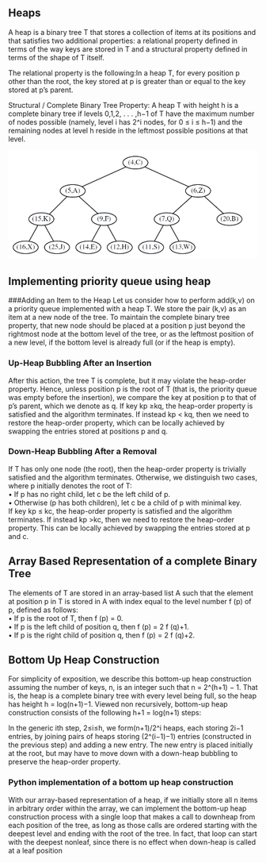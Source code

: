 ## Heaps
A heap  is a binary tree T that stores a collection of items at its
positions and that satisfies two additional properties: a relational property defined
in terms of the way keys are stored in T and a structural property defined in terms
of the shape of T itself. 

The relational property is the following:In a heap T, for every position p other than the root, the
key stored at p is greater than or equal to the key stored at p’s parent.

Structural / Complete Binary Tree Property: A heap T with height h is a complete binary tree
if levels 0,1,2, . . . ,h−1 of T have the maximum number of nodes possible
(namely, level i has 2^i nodes, for 0 ≤ i ≤ h−1) and the remaining nodes at
level h reside in the leftmost possible positions at that level.

![Heap](Heap2.PNG)

## Implementing priority queue using heap

###Adding an Item to the Heap
Let us consider how to perform add(k,v) on a priority queue implemented with a
heap T. We store the pair (k,v) as an item at a new node of the tree. To maintain
the complete binary tree property, that new node should be placed at a position p
just beyond the rightmost node at the bottom level of the tree, or as the leftmost
position of a new level, if the bottom level is already full
(or if the heap is empty). <bR>
### Up-Heap Bubbling After an Insertion
After this action, the tree T is complete, but it may violate the heap-order property.
Hence, unless position p is the root of T (that is, the priority queue was empty
before the insertion), we compare the key at position p to that of p’s parent, which
we denote as q. If key kp ≥kq, the heap-order property is satisfied and the algorithm
terminates. If instead kp < kq, then we need to restore the heap-order property,
which can be locally achieved by swapping the entries stored at 
positions p and q.

### Down-Heap Bubbling After a Removal
 If T has only one node (the root), then the heap-order
property is trivially satisfied and the algorithm terminates. Otherwise, we distinguish
two cases, where p initially denotes the root of T: <bR>
• If p has no right child, let c be the left child of p. <br>
• Otherwise (p has both children), let c be a child of p with minimal key. <br>
If key kp ≤ kc, the heap-order property is satisfied and the algorithm terminates. If
instead kp >kc, then we need to restore the heap-order property. This can be locally
achieved by swapping the entries stored at p and c.

## Array Based Representation of a complete Binary Tree
The elements
of T are stored in an array-based list A such that the element at position p in T is
stored in A with index equal to the level number f (p) of p, 
defined as follows: <br>
• If p is the root of T, then f (p) = 0. <bR>
• If p is the left child of position q, then f (p) = 2 f (q)+1. <br>
• If p is the right child of position q, then f (p) = 2 f (q)+2.

## Bottom Up Heap Construction
For simplicity of exposition, we describe this bottom-up heap construction assuming
the number of keys, n, is an integer such that n = 2^(h+1) − 1. That is,
the heap is a complete binary tree with every level being full, so the heap has
height h = log(n+1)−1. Viewed non recursively, bottom-up heap construction
consists of the following h+1 = log(n+1) steps:

In the generic ith step, 2≤i≤h, we form(n+1)/2^i heaps, each storing 2i−1
entries, by joining pairs of heaps storing (2^(i−1)−1) entries (constructed in the
previous step) and adding a new entry. The new entry is placed initially at
the root, but may have to move down with a down-heap bubbling to preserve
the heap-order property.

### Python implementation of a bottom up heap construction
With our array-based representation of a heap, if we initially store all n items in
arbitrary order within the array, we can implement the bottom-up heap construction
process with a single loop that makes a call to downheap from each position of
the tree, as long as those calls are ordered starting with the deepest level and ending
with the root of the tree. In fact, that loop can start with the deepest nonleaf, since
there is no effect when down-heap is called at a leaf position